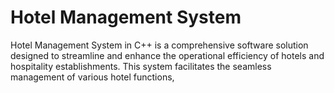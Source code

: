 # Hotel Management System
Hotel Management System in C++ is a comprehensive software solution designed to streamline and enhance the operational efficiency of hotels and hospitality establishments. This system facilitates the seamless management of various hotel functions, 
